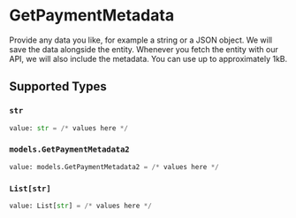# GetPaymentMetadata

Provide any data you like, for example a string or a JSON object. We will save the data alongside the entity. Whenever you fetch the entity with our API, we will also include the metadata. You can use up to approximately 1kB.


## Supported Types

### `str`

```python
value: str = /* values here */
```

### `models.GetPaymentMetadata2`

```python
value: models.GetPaymentMetadata2 = /* values here */
```

### `List[str]`

```python
value: List[str] = /* values here */
```

